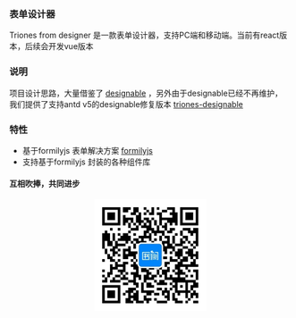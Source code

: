 ### 表单设计器

Triones from designer 是一款表单设计器，支持PC端和移动端。当前有react版本，后续会开发vue版本

### 说明
项目设计思路，大量借鉴了 [designable](https://github.com/alibaba/designable) ，另外由于designable已经不再维护，
我们提供了支持antd v5的designable修复版本 [triones-designable](https://github.com/trionesdev/triones-designable)

### 特性
- 基于formilyjs 表单解决方案 [formilyjs](https://formilyjs.org/zh-CN)
- 支持基于formilyjs 封装的各种组件库


#### 互相吹捧，共同进步
<div style="text-align: center">
<img src="images/shuque_wx.jpg" width="200px" alt="">
</div>